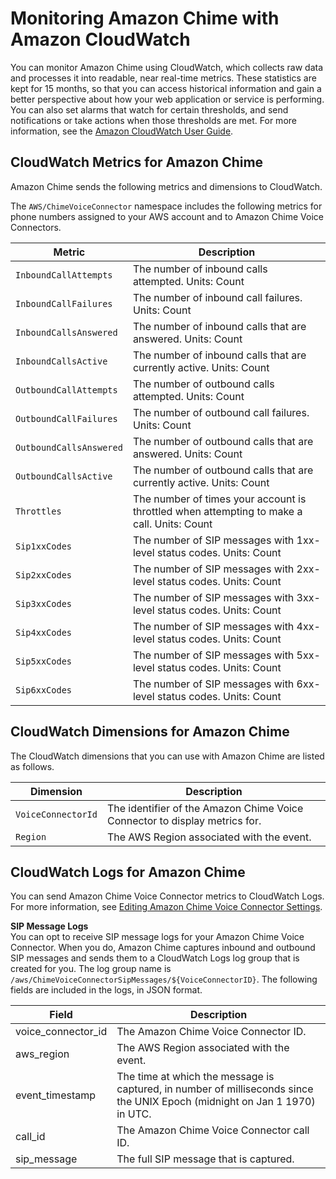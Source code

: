 # Monitoring Amazon Chime with Amazon CloudWatch<a name="monitoring-cloudwatch"></a>

You can monitor Amazon Chime using CloudWatch, which collects raw data and processes it into readable, near real\-time metrics\. These statistics are kept for 15 months, so that you can access historical information and gain a better perspective about how your web application or service is performing\. You can also set alarms that watch for certain thresholds, and send notifications or take actions when those thresholds are met\. For more information, see the [Amazon CloudWatch User Guide](https://docs.aws.amazon.com/AmazonCloudWatch/latest/monitoring/)\.

## CloudWatch Metrics for Amazon Chime<a name="cw-metrics"></a>

Amazon Chime sends the following metrics and dimensions to CloudWatch\.

The `AWS/ChimeVoiceConnector` namespace includes the following metrics for phone numbers assigned to your AWS account and to Amazon Chime Voice Connectors\.


| Metric | Description | 
| --- | --- | 
|  `InboundCallAttempts`  |  The number of inbound calls attempted\. Units: Count  | 
|  `InboundCallFailures`  |  The number of inbound call failures\. Units: Count  | 
|  `InboundCallsAnswered`  |  The number of inbound calls that are answered\. Units: Count  | 
|  `InboundCallsActive`  |  The number of inbound calls that are currently active\. Units: Count  | 
|  `OutboundCallAttempts`  |  The number of outbound calls attempted\. Units: Count  | 
|  `OutboundCallFailures`  |  The number of outbound call failures\. Units: Count  | 
|  `OutboundCallsAnswered`  |  The number of outbound calls that are answered\. Units: Count  | 
|  `OutboundCallsActive`  |  The number of outbound calls that are currently active\. Units: Count  | 
|  `Throttles`  |  The number of times your account is throttled when attempting to make a call\. Units: Count  | 
|  `Sip1xxCodes`  |  The number of SIP messages with 1xx\-level status codes\. Units: Count  | 
|  `Sip2xxCodes`  |  The number of SIP messages with 2xx\-level status codes\. Units: Count  | 
|  `Sip3xxCodes`  |  The number of SIP messages with 3xx\-level status codes\. Units: Count  | 
|  `Sip4xxCodes`  |  The number of SIP messages with 4xx\-level status codes\. Units: Count  | 
|  `Sip5xxCodes`  |  The number of SIP messages with 5xx\-level status codes\. Units: Count  | 
|  `Sip6xxCodes`  |  The number of SIP messages with 6xx\-level status codes\. Units: Count  | 

## CloudWatch Dimensions for Amazon Chime<a name="cw-dimensions"></a>

The CloudWatch dimensions that you can use with Amazon Chime are listed as follows\.


| Dimension | Description | 
| --- | --- | 
|  `VoiceConnectorId`  |  The identifier of the Amazon Chime Voice Connector to display metrics for\.  | 
|  `Region`  |  The AWS Region associated with the event\.  | 

## CloudWatch Logs for Amazon Chime<a name="cw-logs"></a>

You can send Amazon Chime Voice Connector metrics to CloudWatch Logs\. For more information, see [Editing Amazon Chime Voice Connector Settings](voice-connectors.md#edit-voicecon)\.

**SIP Message Logs**  
You can opt to receive SIP message logs for your Amazon Chime Voice Connector\. When you do, Amazon Chime captures inbound and outbound SIP messages and sends them to a CloudWatch Logs log group that is created for you\. The log group name is `/aws/ChimeVoiceConnectorSipMessages/${VoiceConnectorID}`\. The following fields are included in the logs, in JSON format\.


| Field | Description | 
| --- | --- | 
|  voice\_connector\_id  |  The Amazon Chime Voice Connector ID\.  | 
|  aws\_region  |  The AWS Region associated with the event\.  | 
|  event\_timestamp  |  The time at which the message is captured, in number of milliseconds since the UNIX Epoch \(midnight on Jan 1 1970\) in UTC\.  | 
|  call\_id  |  The Amazon Chime Voice Connector call ID\.  | 
|  sip\_message  |  The full SIP message that is captured\.  | 